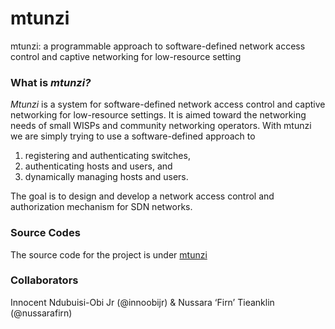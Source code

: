 # mtunzi
mtunzi: a programmable approach to software-defined network access control and captive networking for low-resource setting


### **What is *mtunzi?***
*Mtunzi* is a system for software-defined network access control and captive networking for low-resource settings. It is aimed toward the networking needs of small WISPs and community networking operators. With mtunzi we are simply trying to use a software-defined approach to 
1. registering and authenticating switches, 
2. authenticating hosts and users, and 
3. dynamically managing hosts and users. 

The goal is to design and develop a network access control and authorization mechanism for SDN networks. 

### **Source Codes**
The source code for the project is under  [mtunzi](https://github.com/innoobijr/cse-550-finalproject-mtunzi)

### **Collaborators**

Innocent Ndubuisi-Obi Jr (@innoobijr) & Nussara ‘Firn’ Tieanklin (@nussarafirn)
